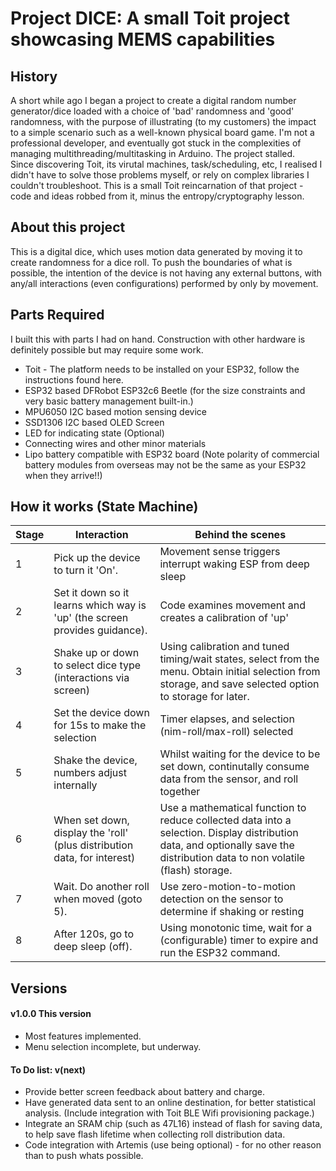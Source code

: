 # Project DICE: A small Toit project showcasing MEMS capabilities

## History
A short while ago I began a project to create a digital random number generator/dice loaded with a choice of 'bad'
randomness and 'good' randomness, with the purpose of illustrating (to my customers) the impact to a simple scenario such as a well-known physical board game.
I'm not a professional developer, and eventually got stuck in the complexities of managing multithreading/multitasking in Arduino.  The project stalled.  
Since discovering Toit, its virutal machines, task/scheduling, etc, I realised I didn't have to solve those problems 
myself, or rely on complex libraries I couldn't troubleshoot.  This is a small Toit reincarnation of that project - code and ideas robbed from it, minus
the entropy/cryptography lesson.

## About this project
This is a digital dice, which uses motion data generated by moving it to create randomness for a dice roll.
To push the boundaries of what is possible, the intention of the device is not having any external buttons,
with any/all interactions (even configurations) performed by only by movement.

## Parts Required
I built this with parts I had on hand.  Construction with other hardware is definitely possible but may require some work.
- Toit - The platform needs to be installed on your ESP32, follow the instructions found here.
- ESP32 based DFRobot ESP32c6 Beetle (for the size constraints and very basic battery management built-in.)
- MPU6050 I2C based motion sensing device
- SSD1306 I2C based OLED Screen
- LED for indicating state (Optional)
- Connecting wires and other minor materials
- Lipo battery compatible with ESP32 board (Note polarity of commercial battery modules from overseas may not be the same as your ESP32 when they arrive!!)

## How it works (State Machine)
| Stage | Interaction | Behind the scenes |
| - | - | - |
| 1 | Pick up the device to turn it 'On'. | Movement sense triggers interrupt waking ESP from deep sleep |
| 2 | Set it down so it learns which way is 'up' (the screen provides guidance). | Code examines movement and creates a calibration of 'up' |
| 3 | Shake up or down to select dice type (interactions via screen) | Using calibration and tuned timing/wait states, select from the menu. Obtain initial selection from storage, and save selected option to storage for later. |
| 4 | Set the device down for 15s to make the selection | Timer elapses, and selection (nim-roll/max-roll) selected |
| 5 | Shake the device, numbers adjust internally | Whilst waiting for the device to be set down, continutally consume data from the sensor, and roll together |
| 6 | When set down, display the 'roll' (plus distribution data, for interest) | Use a mathematical function to reduce collected data into a selection.  Display distribution data, and optionally save the distribution data to non volatile (flash) storage. |
| 7 | Wait.  Do another roll when moved (goto 5). | Use zero-motion-to-motion detection on the sensor to determine if shaking or resting |
| 8 | After 120s, go to deep sleep (off).  | Using monotonic time, wait for a (configurable) timer to expire and run the ESP32 command. |

## Versions

#### v1.0.0 This version
- Most features implemented.
- Menu selection incomplete, but underway.

#### To Do list: v(next)
- Provide better screen feedback about battery and charge.
- Have generated data sent to an online destination, for better statistical analysis.  (Include integration with Toit BLE Wifi provisioning package.)
- Integrate an SRAM chip (such as 47L16) instead of flash for saving data, to help save flash lifetime when collecting roll distribution data.
- Code integration with Artemis (use being optional) - for no other reason than to push whats possible.
